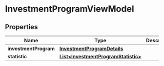 
# InvestmentProgramViewModel

## Properties
Name | Type | Description | Notes
------------ | ------------- | ------------- | -------------
**investmentProgram** | [**InvestmentProgramDetails**](InvestmentProgramDetails.md) |  |  [optional]
**statistic** | [**List&lt;InvestmentProgramStatistic&gt;**](InvestmentProgramStatistic.md) |  |  [optional]



